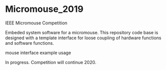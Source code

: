 # Micromouse_2019
IEEE Micromouse Competition 

Embeded system software for a micromouse. This repository code base is designed with a template interface for loose coupling of hardware functions and software functions.

mouse interface example usage

In progress. Competition will continue 2020.
